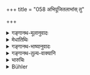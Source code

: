 +++
title = "058 अभिपूजितलाभांस् तु"

+++

<details><summary>गङ्गानथ-मूलानुवादः</summary>

He shall disdain all honorific presents; by honorific presents the Renunciate, even though liberated, becomes fettered—(58).
</details>

<details><summary>मेधातिथिः</summary>

अभ्यर्च्य यं ददाति सो **ऽभिपूजितलाभः** । तं **जुगुप्सेतेति** निन्देद् गर्हेत । अतश् च निन्दितं न समाचरेत् । **सर्वशः** सर्वकालम् । एकम् अप्य् अहस् तादृशं भैक्षं न गृह्णीयात् । उत्तरे ऽर्थवादः । न हि मुक्तस्य बन्धसंभवः ॥ ६.५८ ॥
</details>

<details><summary>गङ्गानथ-भाष्यानुवादः</summary>

‘*Honorific presents*’—what is given after due honouring;—this he shall^(‘)*disdain*’—deprecate, shun; and what is deprecated he shall not do.

‘*All*’—at all times; not even for a single day he shall accept such an aims.

The second half of the verse is a purely laudatory exaggeration; in reality one who has been liberated can never be^(‘)*fettered*’ again.—(58).
</details>

<details><summary>गङ्गानथ-तुल्य-वाक्यानि</summary>

*Mahābhārata* (12.279.11).—‘He should not seek to acquire things that
are sought for by all men; nor shall he enjoy what is given to him
through humble salutations; he shall always disdain such acquisitions.’

*Viṣṇu* (96.9).—‘He must shun food obtained by humble salutation.’
</details>

<details><summary>भारुचिः</summary>

अग्रे दृश्यताम्।
</details>

<details><summary>Bühler</summary>

058	Let him disdain all (food) obtained in consequence of humble salutations, (for) even an ascetic who has attained final liberation, is bound (with the fetters of the Samsara) by accepting (food given) in consequence of humble salutations.
</details>
